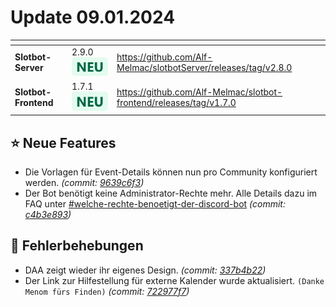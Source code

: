 # Update 09.01.2024

<table data-card-size="large" data-view="cards"><thead><tr><th></th><th></th><th data-hidden data-card-target data-type="content-ref"></th></tr></thead><tbody><tr><td><strong>Slotbot-Server</strong></td><td>2.9.0 <img src="../../.gitbook/assets/Badge-New.png" alt="Neu" data-size="line"></td><td><a href="https://github.com/Alf-Melmac/slotbotServer/releases/tag/v2.8.0">https://github.com/Alf-Melmac/slotbotServer/releases/tag/v2.8.0</a></td></tr><tr><td><strong>Slotbot-Frontend</strong></td><td>1.7.1 <img src="../../.gitbook/assets/Badge-New.png" alt="Neu" data-size="line"></td><td><a href="https://github.com/Alf-Melmac/slotbot-frontend/releases/tag/v1.7.0">https://github.com/Alf-Melmac/slotbot-frontend/releases/tag/v1.7.0</a></td></tr></tbody></table>

## ⭐ Neue Features

* Die Vorlagen für Event-Details können nun pro Community konfiguriert werden. _(commit:_ [_9639c6f3_](https://github.com/Alf-Melmac/slotbotServer/commit/9639c6f3717231f477362f7f09dfc51432e0874a)_)_
* Der Bot benötigt keine Administrator-Rechte mehr. Alle Details dazu im FAQ unter [#welche-rechte-benoetigt-der-discord-bot](../glossar/#welche-rechte-benoetigt-der-discord-bot "mention") _(commit:_ [_c4b3e893_](https://github.com/Alf-Melmac/slotbotServer/commit/c4b3e8938bd72e0e8895df8b4c4b456b8e9a694b)_)_

## 🐞 Fehlerbehebungen

* DAA zeigt wieder ihr eigenes Design. _(commit:_ [_337b4b22_](https://github.com/Alf-Melmac/slotbot-frontend/commit/337b4b22213d28cd7f52730f17857a201a6d62fa)_)_
* Der Link zur Hilfestellung für externe Kalender wurde aktualisiert. `(Danke Menom fürs Finden)` _(commit:_ [_722977f7_](https://github.com/Alf-Melmac/slotbot-frontend/commit/722977f752dca834cbb1c935b3eb6a2224793043)_)_
